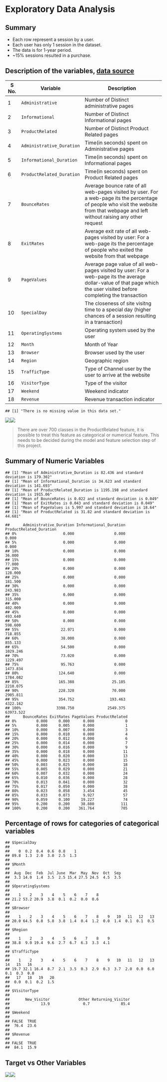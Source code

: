 Exploratory Data Analysis
================

## Summary

  - Each row represent a session by a user.  
  - Each user has only 1 session in the dataset.  
  - The data is for 1-year period.  
  - \~15% sessions resulted in a
purchase.

## Description of the variables, [data source](https://archive.ics.uci.edu/ml/datasets/Online+Shoppers+Purchasing+Intention+Dataset)

| S No. | Variable                  | Description                                                                                                                                                                          |
| ----- | ------------------------- | ------------------------------------------------------------------------------------------------------------------------------------------------------------------------------------ |
| 1     | `Administrative`          | Number of Distinct administrative pages                                                                                                                                              |
| 2     | `Informational`           | Number of Distinct Informational pages                                                                                                                                               |
| 3     | `ProductRelated`          | Number of Distinct Product Related pages                                                                                                                                             |
| 4     | `Administrative_Duration` | Time(in seconds) spent on Administrative pages                                                                                                                                       |
| 5     | `Informational_Duration`  | Time(in seconds) spent on Informational pages                                                                                                                                        |
| 6     | `ProductRelated_Duration` | Time(in seconds) spent on Product Related pages                                                                                                                                      |
| 7     | `BounceRates`             | Average bounce rate of all web-pages visited by user. For a web-page its the percentage of people who visit the website from that webpage and left without raising any other request |
| 8     | `ExitRates`               | Average exit rate of all web-pages visited by user: For a web-page its the percentage of people who exited the website from that webpage                                             |
| 9     | `PageValues`              | Average page value of all web-pages visited by user: For a web-page its the average dollar-value of that page which the user visited before completing the transaction               |
| 10    | `SpecialDay`              | The closeness of site visitng time to a special day (higher chances of a session resulting in a transaction)                                                                         |
| 11    | `OperatingSystems`        | Operating system used by the user                                                                                                                                                    |
| 12    | `Month`                   | Month of Year                                                                                                                                                                        |
| 13    | `Browser`                 | Browser used by the user                                                                                                                                                             |
| 14    | `Region`                  | Geographic region                                                                                                                                                                    |
| 15    | `TrafficType`             | Type of Channel user by the user to arrive at the website                                                                                                                            |
| 16    | `VisitorType`             | Type of the visitor                                                                                                                                                                  |
| 17    | `Weekend`                 | Weekend indicator                                                                                                                                                                    |
| 18    | `Revenue`                 | Revenue transaction indicator                                                                                                                                                        |

    ## [1] "There is no missing value in this data set."

![](EDA_files/figure-gfm/loading%20the%20data-1.png)<!-- -->![](EDA_files/figure-gfm/loading%20the%20data-2.png)<!-- -->

> There are over 700 classes in the ProductRelated feature, it is
> possible to treat this feature as categorical or numerical feature.
> This needs to be decided during the model and feature selection step
> of this
    project.

## Summary of Numeric Variables

    ## [1] "Mean of Administrative_Duration is 82.436 and standard deviation is 179.302"
    ## [1] "Mean of Informational_Duration is 34.623 and standard deviation is 141.693"
    ## [1] "Mean of ProductRelated_Duration is 1195.198 and standard deviation is 1915.06"
    ## [1] "Mean of BounceRates is 0.022 and standard deviation is 0.049"
    ## [1] "Mean of ExitRates is 0.043 and standard deviation is 0.049"
    ## [1] "Mean of PageValues is 5.997 and standard deviation is 18.64"
    ## [1] "Mean of ProductRelated is 31.82 and standard deviation is 44.681"

    ##      Administrative_Duration Informational_Duration ProductRelated_Duration
    ## 0%                     0.000                  0.000                   0.000
    ## 5%                     0.000                  0.000                   0.000
    ## 10%                    0.000                  0.000                  36.000
    ## 15%                    0.000                  0.000                  77.000
    ## 20%                    0.000                  0.000                 128.000
    ## 25%                    0.000                  0.000                 181.500
    ## 30%                    0.000                  0.000                 243.983
    ## 35%                    0.000                  0.000                 315.000
    ## 40%                    0.000                  0.000                 402.009
    ## 45%                    0.000                  0.000                 493.640
    ## 50%                    8.000                  0.000                 598.600
    ## 55%                   22.971                  0.000                 718.855
    ## 60%                   38.000                  0.000                 855.133
    ## 65%                   54.500                  0.000                1029.246
    ## 70%                   73.020                  0.000                1229.497
    ## 75%                   95.763                  0.000                1473.834
    ## 80%                  124.640                  0.000                1784.082
    ## 85%                  165.388                 25.185                2210.075
    ## 90%                  228.320                 70.000                2905.811
    ## 95%                  354.752                193.463                4322.162
    ## 100%                3398.750               2549.375               63973.522
    ##      BounceRates ExitRates PageValues ProductRelated
    ## 0%         0.000     0.000      0.000              0
    ## 5%         0.000     0.005      0.000              1
    ## 10%        0.000     0.007      0.000              3
    ## 15%        0.000     0.010      0.000              4
    ## 20%        0.000     0.012      0.000              6
    ## 25%        0.000     0.014      0.000              7
    ## 30%        0.000     0.016      0.000              9
    ## 35%        0.000     0.018      0.000             11
    ## 40%        0.000     0.020      0.000             13
    ## 45%        0.000     0.023      0.000             15
    ## 50%        0.003     0.025      0.000             18
    ## 55%        0.005     0.029      0.000             21
    ## 60%        0.007     0.032      0.000             24
    ## 65%        0.010     0.036      0.000             28
    ## 70%        0.013     0.041      0.000             32
    ## 75%        0.017     0.050      0.000             38
    ## 80%        0.023     0.058      3.454             45
    ## 85%        0.033     0.073      9.927             57
    ## 90%        0.059     0.100     19.227             74
    ## 95%        0.200     0.200     38.880            111
    ## 100%       0.200     0.200    361.764            705

## Percentage of rows for categories of categorical variables

    ## $SpecialDay
    ## 
    ##    0  0.2  0.4  0.6  0.8    1 
    ## 89.8  1.3  2.0  3.0  2.5  1.3 
    ## 
    ## $Month
    ## 
    ##  Aug  Dec  Feb  Jul June  Mar  May  Nov  Oct  Sep 
    ##  3.3 14.0  1.4  3.5  2.5 15.4 27.5 24.5  4.5  3.5 
    ## 
    ## $OperatingSystems
    ## 
    ##    1    2    3    4    5    6    7    8 
    ## 21.2 53.2 20.9  3.8  0.1  0.2  0.0  0.6 
    ## 
    ## $Browser
    ## 
    ##    1    2    3    4    5    6    7    8    9   10   11   12   13 
    ## 20.0 64.5  0.8  5.8  3.8  1.4  0.4  1.2  0.0  1.4  0.1  0.1  0.5 
    ## 
    ## $Region
    ## 
    ##    1    2    3    4    5    6    7    8    9 
    ## 38.8  9.0 19.4  9.6  2.7  6.7  6.3  3.3  4.1 
    ## 
    ## $TrafficType
    ## 
    ##    1    2    3    4    5    6    7    8    9   10   11   12   13   14   15   16 
    ## 19.7 32.1 16.4  8.7  2.1  3.5  0.3  2.9  0.3  3.7  2.0  0.0  6.0  0.1  0.3  0.0 
    ##   17   18   19   20 
    ##  0.0  0.1  0.2  1.5 
    ## 
    ## $VisitorType
    ## 
    ##       New_Visitor             Other Returning_Visitor 
    ##              13.9               0.7              85.4 
    ## 
    ## $Weekend
    ## 
    ## FALSE  TRUE 
    ##  76.4  23.6 
    ## 
    ## $Revenue
    ## 
    ## FALSE  TRUE 
    ##  84.1  15.9

## Target vs Other Variables

![](EDA_files/figure-gfm/Target%20vs%20Other%20Variables-1.png)<!-- -->![](EDA_files/figure-gfm/Target%20vs%20Other%20Variables-2.png)<!-- -->

